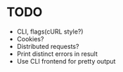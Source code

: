 # TODO
- CLI, flags(cURL style?)
- Cookies?
- Distributed requests? 
- Print distinct errors in result
- Use CLI frontend for pretty output
